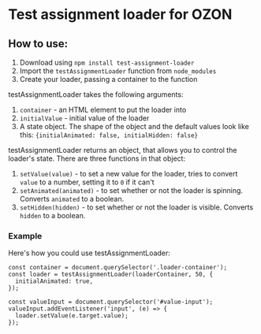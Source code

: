 # Test assignment loader for OZON

## How to use:

1. Download using `npm install test-assignment-loader`
2. Import the `testAssignmentLoader` function from `node_modules`
3. Create your loader, passing a container to the function

testAssignmentLoader takes the following arguments:

1. `container` - an HTML element to put the loader into
2. `initialValue` - initial value of the loader
3. A state object. The shape of the object and the default values look like this: `{initialAnimated: false, initialHidden: false}`

testAssignmentLoader returns an object, that allows you to control the loader's state. There are three functions in that object:

1. `setValue(value)` - to set a new value for the loader, tries to convert `value` to a number, setting it to `0` if it can't
2. `setAnimated(animated)` - to set whether or not the loader is spinning. Converts `animated` to a boolean.
3. `setHidden(hidden)` - to set whether or not the loader is visible. Converts `hidden` to a boolean.

### Example

Here's how you could use testAssignmentLoader:

```
const container = document.querySelector('.loader-container');
const loader = testAssignmentLoader(loaderContainer, 50, {
  initialAnimated: true,
});

const valueInput = document.querySelector('#value-input');
valueInput.addEventListener('input', (e) => {
  loader.setValue(e.target.value);
});
```
